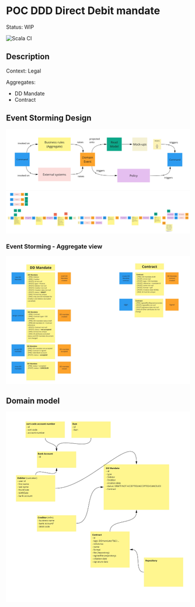 # POC DDD Direct Debit mandate
Status: WIP

![Scala CI](https://github.com/abaddon/POC_DDD_ddmandate/workflows/Scala%20CI/badge.svg)

## Description
Context: Legal

Aggregates: 
- DD Mandate
- Contract

## Event Storming Design

![An image](./docs/EventStormingDesignLegend.jpg)
![alt text](./docs/EventStormingDesign.jpg)
### Event Storming - Aggregate view
![alt text](./docs/AggregateDefinition.jpg)

## Domain model
![alt text](./docs/DomainModel.jpg)
